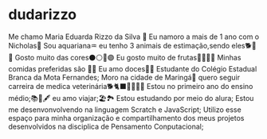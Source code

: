 # dudarizzo
Me chamo Maria Eduarda Rizzo da Silva 💖
Eu namoro a mais de 1 ano com o Nicholas💍
Sou aquariana♒
eu tenho 3 animais de estimação,sendo eles🐕🐢🐱
Gosto muito das cores⚫⚪🔵🟣
Eu gosto muito de frutas🍉🍇🍒🍓
Minhas comidas preferidas são 🍔🍕
Eu amo doces🍨🍫
Estudante do Colégio Estadual Branca da Mota Fernandes;
Moro na cidade de Maringá📍
quero seguir carreira de medica veterinária🐕🐈‍⬛🐎🦒🐑🐐
Estou no primeiro ano do ensino médio;📚📒🖋️
eu amo viajar;🏖️🏞️
Estou estudando por meio do alura;
Estou me desenvonvolvendo na linguagem Scratch e JavaScript;
Utilizo esse espaço para minha organização e compartilhamento dos meus projetos desenvolvidos na disciplica de Pensamento Conputacional;
